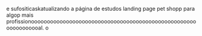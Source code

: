 e sufositicaskatualizando a página de estudos landing page pet shopp para algop mais profissionooooooooooooooooooooooooooooooooooooooooooooooooooooooooooooooal.
o
